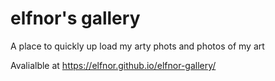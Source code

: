 # elfnor's gallery

A place to quickly up load my arty phots and photos of my art

Avalialble at  https://elfnor.github.io/elfnor-gallery/
